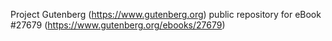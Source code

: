 Project Gutenberg (https://www.gutenberg.org) public repository for eBook #27679 (https://www.gutenberg.org/ebooks/27679)
